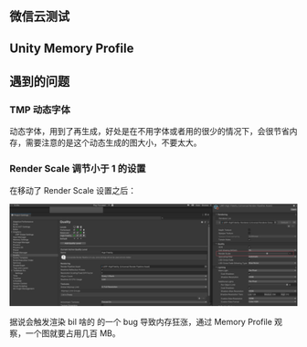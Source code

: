 
#

## 微信云测试

## Unity Memory Profile



## 遇到的问题

### TMP 动态字体

动态字体，用到了再生成，好处是在不用字体或者用的很少的情况下，会很节省内存，需要注意的是这个动态生成的图大小，不要太大。

### Render Scale 调节小于 1 的设置

在移动了 Render Scale 设置之后：

![](Image/28.png)

据说会触发渲染 bil 啥的 的一个 bug 导致内存狂涨，通过 Memory Profile 观察，一个图就要占用几百 MB。

